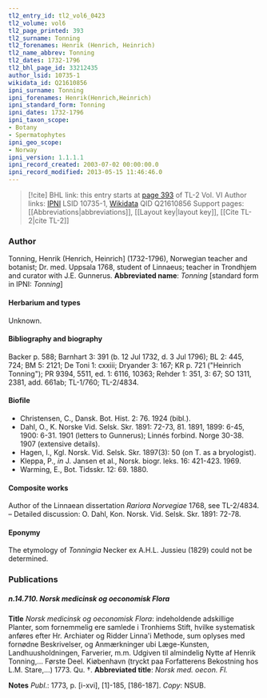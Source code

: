 ```yaml
---
tl2_entry_id: tl2_vol6_0423
tl2_volume: vol6
tl2_page_printed: 393
tl2_surname: Tonning
tl2_forenames: Henrik (Henrich, Heinrich)
tl2_name_abbrev: Tonning
tl2_dates: 1732-1796
tl2_bhl_page_id: 33212435
author_lsid: 10735-1
wikidata_id: Q21610856
ipni_surname: Tonning
ipni_forenames: Henrik(Henrich,Heinrich)
ipni_standard_form: Tonning
ipni_dates: 1732-1796
ipni_taxon_scope: 
- Botany
- Spermatophytes
ipni_geo_scope: 
- Norway
ipni_version: 1.1.1.1
ipni_record_created: 2003-07-02 00:00:00.0
ipni_record_modified: 2013-05-15 11:46:46.0
---
```


> [!cite] BHL link: this entry starts at [page 393](https://www.biodiversitylibrary.org/page/33212435) of TL-2 Vol. VI
> Author links: [IPNI](https://www.ipni.org/a/10735-1) LSID 10735-1, [Wikidata](https://www.wikidata.org/wiki/Q21610856) QID Q21610856
> Support pages: [[Abbreviations|abbreviations]], [[Layout key|layout key]], [[Cite TL-2|cite TL-2]]

### Author

Tonning, Henrik (Henrich, Heinrich\] (1732-1796), Norwegian teacher and botanist; Dr. med. Uppsala 1768, student of Linnaeus; teacher in Trondhjem and curator with J.E. Gunnerus. 
**Abbreviated name**: *Tonning* \[standard form in IPNI: *Tonning*\]

#### Herbarium and types

Unknown.

#### Bibliography and biography

Backer p. 588; Barnhart 3: 391 (b. 12 Jul 1732, d. 3 Jul 1796); BL 2: 445, 724; BM 5: 2121; De Toni 1: cxxiii; Dryander 3: 167; KR p. 721 ("Heinrich Tonning"); PR 9394, 5511, ed. 1: 6116, 10363; Rehder 1: 351, 3: 67; SO 1311, 2381, add. 661ab; TL-1/760; TL-2/4834.

#### Biofile

- Christensen, C., Dansk. Bot. Hist. 2: 76. 1924 (bibl.).
- Dahl, O., K. Norske Vid. Selsk. Skr. 1891: 72-73, 81. 1891, 1899: 6-45, 1900: 6-31. 1901 (letters to Gunnerus); Linnés forbind. Norge 30-38. 1907 (extensive details).
- Hagen, I., Kgl. Norsk. Vid. Selsk. Skr. 1897(3): 50 (on T. as a bryologist).
- Kleppa, P., *in* J. Jansen et al., Norsk. biogr. leks. 16: 421-423. 1969.
- Warming, E., Bot. Tidsskr. 12: 69. 1880.

#### Composite works

Author of the Linnaean dissertation *Rariora Norvegiae* 1768, see TL-2/4834. – Detailed discussion: O. Dahl, Kon. Norsk. Vid. Selsk. Skr. 1891: 72-78.

#### Eponymy

The etymology of *Tonningia* Necker ex A.H.L. Jussieu (1829) could not be determined.

### Publications

##### n.14.710. Norsk medicinsk og oeconomisk Flora

**Title**
*Norsk medicinsk og oeconomisk Flora*: indeholdende adskillige Planter, som fornemmelig ere samlede i Tronhiems Stift, hvilke systematisk anføres efter Hr. Archiater og Ridder Linna'i Methode, sum oplyses med fornødne Beskrivelser, og Anmærkninger ubi Læge-Kunsten, Landhuusholdningen, Farverier, m.m. Udgiven til almindelig Nytte af Henrik Tonning,... Første Deel. Kiøbenhavn (tryckt paa Forfatterens Bekostning hos L.M. Stare,...) 1773. Qu. †.
**Abbreviated title**: *Norsk med. oecon. Fl.*

**Notes**
*Publ*.: 1773, p. \[i-xvi\], \[1\]-185, \[186-187\]. *Copy*: NSUB.

